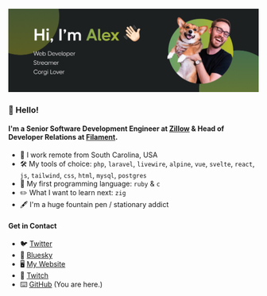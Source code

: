 [![My name is Alex, nice to meet you!](./assets/gh-header.jpg)](https://alexandersix.com)

### 👋 Hello!

#### I'm a Senior Software Development Engineer at [Zillow](https://www.zillowgroup.com/) & Head of Developer Relations at [Filament](https://filamentphp.com).

- 🏡 I work remote from South Carolina, USA
- 🛠  My tools of choice: `php`, `laravel`, `livewire`, `alpine`, `vue`, `svelte`, `react`, `js`, `tailwind`, `css`, `html`, `mysql`, `postgres`
- 💎 My first programming language: `ruby` & `c`
- ✏️ What I want to learn next: `zig`
- 🖋  I'm a huge fountain pen / stationary addict

#### Get in Contact
- 🐦 [Twitter](https://twitter.com/alexandersix_)
- 🦋 [Bluesky](https://bsky.app/profile/alexandersix.com)
- 🖥  [My Website](https://alexandersix.com)
- 🎥  [Twitch](https://twitch.tv/alexandersix_)
- ⌨️ [GitHub](https://github.com/alexandersix) (You are here.)
